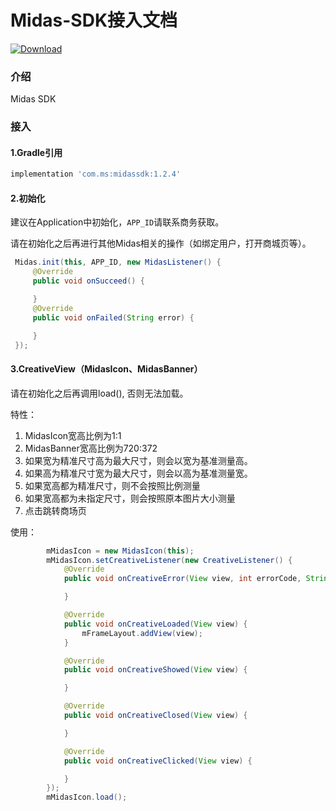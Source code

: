 # Midas-SDK接入文档

[![Download](https://api.bintray.com/packages/mobisummer/maven/midassdk/images/download.svg?version=1.2.4)](https://bintray.com/mobisummer/maven/midassdk/1.2.4/link)

### 介绍

Midas SDK

### 接入

#### 1.Gradle引用

```groovy
implementation 'com.ms:midassdk:1.2.4'
```

#### 2.初始化

建议在Application中初始化，`APP_ID`请联系商务获取。

请在初始化之后再进行其他Midas相关的操作（如绑定用户，打开商城页等）。

```java
 Midas.init(this, APP_ID, new MidasListener() {
     @Override
     public void onSucceed() {

     }
     @Override
     public void onFailed(String error) {

     }
 });
```

#### 3.CreativeView（MidasIcon、MidasBanner）
请在初始化之后再调用load(), 否则无法加载。

特性：
1) MidasIcon宽高比例为1:1
2) MidasBanner宽高比例为720:372
3) 如果宽为精准尺寸高为最大尺寸，则会以宽为基准测量高。
4) 如果高为精准尺寸宽为最大尺寸，则会以高为基准测量宽。
5) 如果宽高都为精准尺寸，则不会按照比例测量
6) 如果宽高都为未指定尺寸，则会按照原本图片大小测量
7) 点击跳转商场页

使用：
```java
        mMidasIcon = new MidasIcon(this);
        mMidasIcon.setCreativeListener(new CreativeListener() {
            @Override
            public void onCreativeError(View view, int errorCode, String errorMsg) {

            }

            @Override
            public void onCreativeLoaded(View view) {
                mFrameLayout.addView(view);
            }

            @Override
            public void onCreativeShowed(View view) {

            }

            @Override
            public void onCreativeClosed(View view) {

            }

            @Override
            public void onCreativeClicked(View view) {

            }
        });
        mMidasIcon.load();
```






